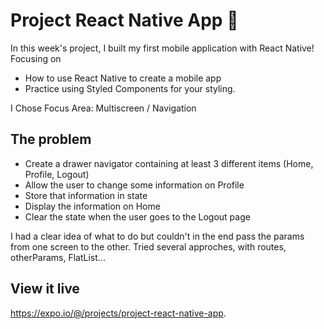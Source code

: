 # Project React Native App 📱

In this week's project, I built my first mobile application with React Native!
Focusing on
- How to use React Native to create a mobile app
- Practice using Styled Components for your styling.

I Chose Focus Area: Multiscreen / Navigation

## The problem

- Create a drawer navigator containing at least 3 different items (Home, Profile, Logout)
- Allow the user to change some information on Profile
- Store that information in state
- Display the information on Home
- Clear the state when the user goes to the Logout page

I had a clear idea of what to do but couldn't in the end pass the params from one screen to the other. Tried several approches, with routes, otherParams, FlatList...

## View it live

https://expo.io/@/projects/project-react-native-app.
